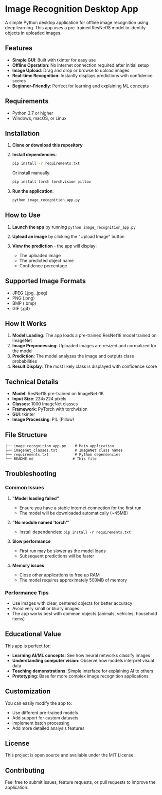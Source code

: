# Image Recognition Desktop App

A simple Python desktop application for offline image recognition using deep learning. This app uses a pre-trained ResNet18 model to identify objects in uploaded images.

## Features

- **Simple GUI**: Built with tkinter for easy use
- **Offline Operation**: No internet connection required after initial setup
- **Image Upload**: Drag and drop or browse to upload images
- **Real-time Recognition**: Instantly displays predictions with confidence scores
- **Beginner-Friendly**: Perfect for learning and explaining ML concepts

## Requirements

- Python 3.7 or higher
- Windows, macOS, or Linux

## Installation

1. **Clone or download this repository**

2. **Install dependencies**:
   ```bash
   pip install -r requirements.txt
   ```

   Or install manually:
   ```bash
   pip install torch torchvision pillow
   ```

3. **Run the application**:
   ```bash
   python image_recognition_app.py
   ```

## How to Use

1. **Launch the app** by running `python image_recognition_app.py`

2. **Upload an image** by clicking the "Upload Image" button

3. **View the prediction** - the app will display:
   - The uploaded image
   - The predicted object name
   - Confidence percentage

## Supported Image Formats

- JPEG (.jpg, .jpeg)
- PNG (.png)
- BMP (.bmp)
- GIF (.gif)

## How It Works

1. **Model Loading**: The app loads a pre-trained ResNet18 model trained on ImageNet
2. **Image Preprocessing**: Uploaded images are resized and normalized for the model
3. **Prediction**: The model analyzes the image and outputs class probabilities
4. **Result Display**: The most likely class is displayed with confidence score

## Technical Details

- **Model**: ResNet18 pre-trained on ImageNet-1K
- **Input Size**: 224x224 pixels
- **Classes**: 1000 ImageNet classes
- **Framework**: PyTorch with torchvision
- **GUI**: tkinter
- **Image Processing**: PIL (Pillow)

## File Structure

```
├── image_recognition_app.py    # Main application
├── imagenet_classes.txt        # ImageNet class names
├── requirements.txt            # Python dependencies
└── README.md                  # This file
```

## Troubleshooting

### Common Issues

1. **"Model loading failed"**
   - Ensure you have a stable internet connection for the first run
   - The model will be downloaded automatically (~45MB)

2. **"No module named 'torch'"**
   - Install dependencies: `pip install -r requirements.txt`

3. **Slow performance**
   - First run may be slower as the model loads
   - Subsequent predictions will be faster

4. **Memory issues**
   - Close other applications to free up RAM
   - The model requires approximately 500MB of memory

### Performance Tips

- Use images with clear, centered objects for better accuracy
- Avoid very small or blurry images
- The app works best with common objects (animals, vehicles, household items)

## Educational Value

This app is perfect for:
- **Learning AI/ML concepts**: See how neural networks classify images
- **Understanding computer vision**: Observe how models interpret visual data
- **Teaching demonstrations**: Simple interface for explaining AI to others
- **Prototyping**: Base for more complex image recognition applications

## Customization

You can easily modify the app to:
- Use different pre-trained models
- Add support for custom datasets
- Implement batch processing
- Add more detailed analysis features

## License

This project is open source and available under the MIT License.

## Contributing

Feel free to submit issues, feature requests, or pull requests to improve the application.
